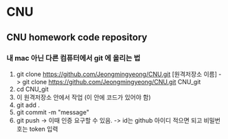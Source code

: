 # CNU
## CNU homework code repository

### 내 mac 아닌 다른 컴퓨터에서 git 에 올리는 법
1. git clone https://github.com/Jeongmingyeong/CNU.git [원격저장소 이름]
  -> git clone https://github.com/Jeongmingyeong/CNU.git CNU_git
2. cd CNU_git
3. 이 원격저장소 안에서 작업 (이 안에 코드가 있어야 함)
4. git add .
5. git commit -m "message"
6. git push
  -> 이때 인증 요구할 수 있음.
  -> id는 github 아이디 적으면 되고 비밀번호는 token 입력
